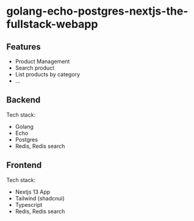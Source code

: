 # golang-echo-postgres-nextjs-the-fullstack-webapp

## Features
- Product Management
- Search product
- List products by category
- ...

## Backend

Tech stack:
- Golang
- Echo
- Postgres
- Redis, Redis search


## Frontend

Tech stack:
- Nextjs 13 App
- Tailwind (shadcnui)
- Typescript
- Redis, Redis search
